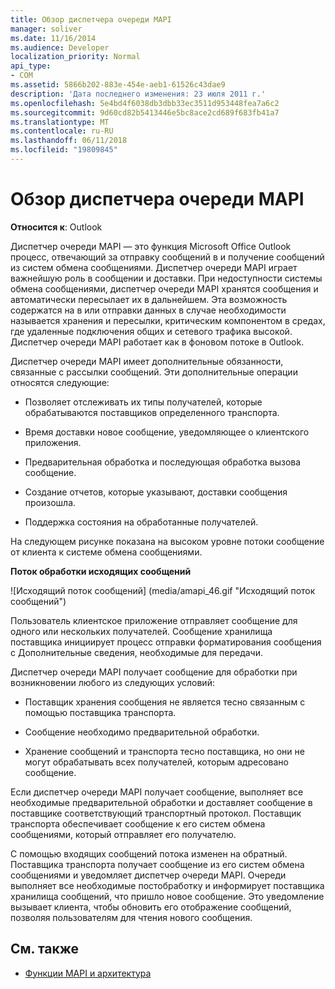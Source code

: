 ```yaml
---
title: Обзор диспетчера очереди MAPI
manager: soliver
ms.date: 11/16/2014
ms.audience: Developer
localization_priority: Normal
api_type:
- COM
ms.assetid: 5866b202-883e-454e-aeb1-61526c43dae9
description: 'Дата последнего изменения: 23 июля 2011 г.'
ms.openlocfilehash: 5e4bd4f6038db3dbb33ec3511d953448fea7a6c2
ms.sourcegitcommit: 9d60cd82b5413446e5bc8ace2cd689f683fb41a7
ms.translationtype: MT
ms.contentlocale: ru-RU
ms.lasthandoff: 06/11/2018
ms.locfileid: "19809845"
---
```

# <a name="mapi-spooler-overview"></a>Обзор диспетчера очереди MAPI
  
**Относится к**: Outlook 
  
Диспетчер очереди MAPI — это функция Microsoft Office Outlook процесс, отвечающий за отправку сообщений в и получение сообщений из систем обмена сообщениями. Диспетчер очереди MAPI играет важнейшую роль в сообщении и доставки. При недоступности системы обмена сообщениями, диспетчер очереди MAPI хранятся сообщения и автоматически пересылает их в дальнейшем. Эта возможность содержатся на в или отправки данных в случае необходимости называется хранения и пересылки, критическим компонентом в средах, где удаленные подключения общих и сетевого трафика высокой. Диспетчер очереди MAPI работает как в фоновом потоке в Outlook.
  
Диспетчер очереди MAPI имеет дополнительные обязанности, связанные с рассылки сообщений. Эти дополнительные операции относятся следующие:
  
- Позволяет отслеживать их типы получателей, которые обрабатываются поставщиков определенного транспорта.
    
- Время доставки новое сообщение, уведомляющее о клиентского приложения.
    
- Предварительная обработка и последующая обработка вызова сообщение.
    
- Создание отчетов, которые указывают, доставки сообщения произошла.
    
- Поддержка состояния на обработанные получателей.
    
На следующем рисунке показана на высоком уровне потоки сообщение от клиента к системе обмена сообщениями.
  
**Поток обработки исходящих сообщений**
  
![Исходящий поток сообщений] (media/amapi_46.gif "Исходящий поток сообщений")
  
Пользователь клиентское приложение отправляет сообщение для одного или нескольких получателей. Сообщение хранилища поставщика инициирует процесс отправки форматирования сообщения с Дополнительные сведения, необходимые для передачи.
  
Диспетчер очереди MAPI получает сообщение для обработки при возникновении любого из следующих условий:
  
- Поставщик хранения сообщения не является тесно связанным с помощью поставщика транспорта.
    
- Сообщение необходимо предварительной обработки.
    
- Хранение сообщений и транспорта тесно поставщика, но они не могут обрабатывать всех получателей, которым адресовано сообщение.
    
Если диспетчер очереди MAPI получает сообщение, выполняет все необходимые предварительной обработки и доставляет сообщение в поставщике соответствующий транспортный протокол. Поставщик транспорта обеспечивает сообщение к его систем обмена сообщениями, который отправляет его получателю.
  
С помощью входящих сообщений потока изменен на обратный. Поставщика транспорта получает сообщение из его систем обмена сообщениями и уведомляет диспетчер очереди MAPI. Очереди выполняет все необходимые постобработку и информирует поставщика хранилища сообщений, что пришло новое сообщение. Это уведомление вызывает клиента, чтобы обновить его отображение сообщений, позволяя пользователям для чтения нового сообщения.
  
## <a name="see-also"></a>См. также

- [Функции MAPI и архитектура](mapi-features-and-architecture.md)

